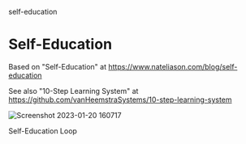 self-education
# Self-Education

Based on "Self-Education" at https://www.nateliason.com/blog/self-education

See also "10-Step Learning System" at https://github.com/vanHeemstraSystems/10-step-learning-system

![Screenshot 2023-01-20 160717](https://user-images.githubusercontent.com/1499433/213731843-f97990da-ea0c-41ae-92fa-09216c30396f.jpg)

Self-Education Loop
